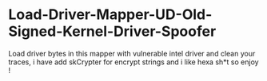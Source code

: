 # Load-Driver-Mapper-UD-Old-Signed-Kernel-Driver-Spoofer
Load driver bytes in this mapper with vulnerable intel driver and clean your traces, i have add skCrypter for encrypt strings and i like hexa sh*t so enjoy !


